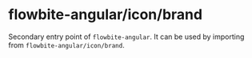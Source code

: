# flowbite-angular/icon/brand

Secondary entry point of `flowbite-angular`. It can be used by importing from
`flowbite-angular/icon/brand`.
